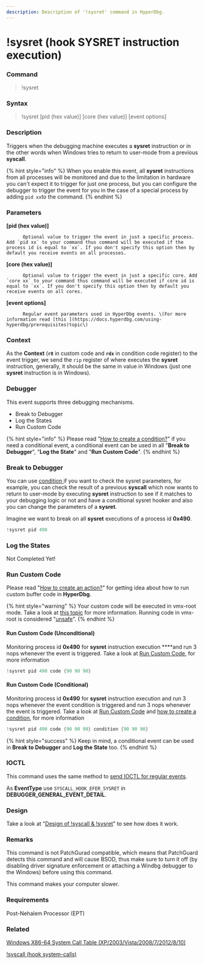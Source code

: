 ```yaml
---
description: Description of '!sysret' command in HyperDbg.
---
```


# !sysret \(hook SYSRET instruction execution\)

### Command

> !sysret

### Syntax

> !sysret \[pid \(hex value\)\] \[core \(hex value\)\] \[event options\]

### Description

Triggers when the debugging machine executes a **sysret** instruction or in the other words when Windows tries to return to user-mode from a previous **syscall**.

{% hint style="info" %}
When you enable this event, all **sysret** instructions from all processes will be monitored and due to the limitation in hardware you can't expect it to trigger for just one process, but you can configure the debugger to trigger the event for you in the case of a special process by adding `pid xx`to the command.
{% endhint %}

### Parameters

**\[pid \(hex value\)\]**

          Optional value to trigger the event in just a specific process. Add `pid xx` to your command thus command will be executed if the process id is equal to `xx`. If you don't specify this option then by default you receive events on all processes.

**\[core \(hex value\)\]**

          Optional value to trigger the event in just a specific core. Add `core xx` to your command thus command will be executed if core id is equal to `xx`. If you don't specify this option then by default you receive events on all cores.

**\[event options\]**

          Regular event parameters used in HyperDbg events. \(For more information read [this ](https://docs.hyperdbg.com/using-hyperdbg/prerequisites)topic\)

### Context

As the **Context** \(**`r8`** in custom code and **`rdx`** in condition code register\) to the event trigger, we send the `rip` register of where executes the **sysret** instruction, generally, it should be the same in value in Windows \(just one **sysret** instruction is in Windows\).

### Debugger

This event supports three debugging mechanisms.

* Break to Debugger
* Log the States
* Run Custom Code

{% hint style="info" %}
Please read  "[How to create a condition?](https://docs.hyperdbg.com/using-hyperdbg/prerequisites/how-to-create-a-condition)" if you need a conditional event, a conditional event can be used in all "**Break to Debugger**", "**Log the State**" and "**Run Custom Code**".
{% endhint %}

### Break to Debugger

You can use [condition ](https://docs.hyperdbg.com/using-hyperdbg/prerequisites/how-to-create-a-condition)if you want to check the sysret parameters, for example, you can check the result of a previous **syscall** which now wants to return to user-mode by executing **sysret** instruction to see if it matches to your debugging logic or not and have a conditional sysret hooker and also you can change the parameters of a **sysret**.

Imagine we want to break on all **sysret** executions of a process id **0x490**.

```c
!sysret pid 490 
```

### Log the States

Not Completed Yet!

### Run Custom Code

Please read  "[How to create an action?](https://docs.hyperdbg.com/using-hyperdbg/prerequisites/how-to-create-an-action)" for getting idea about how to run custom buffer code in **HyperDbg**.

{% hint style="warning" %}
Your custom code will be executed in vmx-root mode. Take a look at [this topic](https://docs.hyperdbg.com/tips-and-tricks/considerations/vmx-root-mode-vs-vmx-non-root-mode) for more information. Running code in vmx-root is considered "[unsafe](https://docs.hyperdbg.com/tips-and-tricks/considerations/the-unsafe-behavior)".
{% endhint %}

#### Run Custom Code \(Unconditional\)

Monitoring process id **0x490** for **sysret** instruction execution ****and run 3 nops whenever the event is triggered. Take a look at [Run Custom Code](https://docs.hyperdbg.com/using-hyperdbg/prerequisites/how-to-create-an-action#run-custom-codes), for more information

```c
!sysret pid 490 code {90 90 90}
```

#### Run Custom Code \(Conditional\)

Monitoring process id **0x490** for **sysret** instruction execution and run 3 nops whenever the event condition is triggered and run 3 nops whenever the event is triggered. Take a look at [Run Custom Code](https://docs.hyperdbg.com/using-hyperdbg/prerequisites/how-to-create-an-action#run-custom-codes) and [how to create a condition](https://docs.hyperdbg.com/using-hyperdbg/prerequisites/how-to-create-a-condition), for more information

```c
!sysret pid 490 code {90 90 90} condition {90 90 90}
```

{% hint style="success" %}
Keep in mind, a conditional event can be used in **Break to Debugger** and **Log the State** too.
{% endhint %}

### IOCTL

This command uses the same method to [send IOCTL for regular events](https://docs.hyperdbg.com/design/debugger-internals/ioctl-requests-for-events). 

As **EventType** use `SYSCALL_HOOK_EFER_SYSRET` in **DEBUGGER\_GENERAL\_EVENT\_DETAIL**.

### Design

Take a look at "[Design of !syscall & !sysret](https://docs.hyperdbg.com/design/features/design-of-syscall-and-sysret)" to see how does it work.

### **Remarks**

This command is not PatchGurad compatible, which means that PatchGuard detects this command and will cause BSOD, thus make sure to turn it off \(by disabling driver signature enforcement or attaching a Windbg debugger to the Windows\) before using this command.

This command makes your computer slower.

### Requirements

Post-Nehalem Processor \(EPT\)

### Related

[Windows X86-64 System Call Table \(XP/2003/Vista/2008/7/2012/8/10\)](https://j00ru.vexillium.org/syscalls/nt/64/)

[!syscall \(hook system-calls\)](https://docs.hyperdbg.com/commands/extension-commands/syscall)

